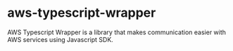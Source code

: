 # aws-typescript-wrapper
AWS Typescript Wrapper is a library that makes communication easier with AWS services using Javascript SDK.
